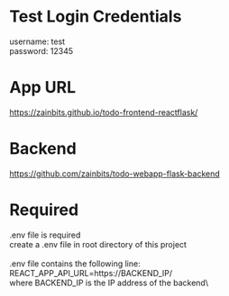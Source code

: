 # Test Login Credentials
username: test\
password: 12345

# App URL
https://zainbits.github.io/todo-frontend-reactflask/

# Backend
https://github.com/zainbits/todo-webapp-flask-backend

# Required
.env file is required\
create a .env file in root directory of this project\
\
.env file contains the following line:\
REACT_APP_API_URL=https://BACKEND_IP/\
where BACKEND_IP is the IP address of the backend\